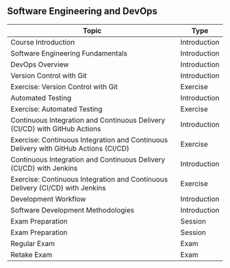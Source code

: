 ## Software Engineering and DevOps

| Topic                                                   | Type           |
|---------------------------------------------------------|----------------|
| Course Introduction                                     | Introduction   |
| Software Engineering Fundamentals                       | Introduction   |
| DevOps Overview                                         | Introduction   |
| Version Control with Git                                | Introduction   |
| Exercise: Version Control with Git                      | Exercise       |
| Automated Testing                                       | Introduction   |
| Exercise: Automated Testing                             | Exercise       |
| Continuous Integration and Continuous Delivery (CI/CD) with GitHub Actions | Introduction   |
| Exercise: Continuous Integration and Continuous Delivery with GitHub Actions (CI/CD) | Exercise       |
| Continuous Integration and Continuous Delivery (CI/CD) with Jenkins | Introduction   |
| Exercise: Continuous Integration and Continuous Delivery (CI/CD) with Jenkins | Exercise       |
| Development Workflow                                    | Introduction   |
| Software Development Methodologies                      | Introduction   |
| Exam Preparation                                        | Session        |
| Exam Preparation                                        | Session        |
| Regular Exam                                            | Exam           |
| Retake Exam                                             | Exam           |

